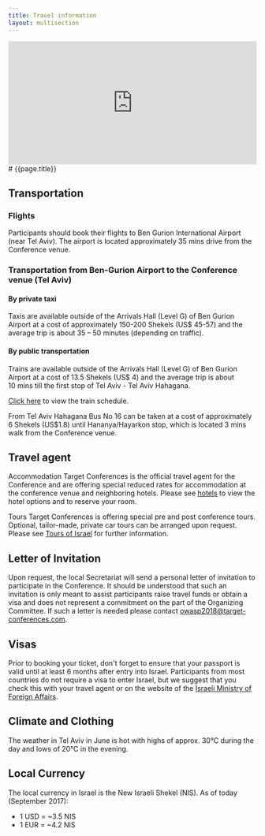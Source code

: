 ```yaml
---
title: Travel information
layout: multisection
---
```

<section class="map">
	<iframe src="https://www.google.com/maps/embed?pb=!1m18!1m12!1m3!1d13749342.72054698!2d14.955935301241617!3d32.71865586356415!2m3!1f0!2f0!3f0!3m2!1i1024!2i768!4f13.1!3m3!1m2!1s0x151d4ca6193b7c1f%3A0xc1fb72a2c0963f90!2sTel+Aviv-Yafo%2C+Israel!5e0!3m2!1sen!2sno!4v1507897025226" width="100%" height="250" frameborder="0" style="border:0" allowfullscreen></iframe>
</section>



<section markdown="1">
# {{page.title}}



## Transportation

### Flights

Participants should book their flights to Ben Gurion International Airport (near Tel
Aviv). The airport is located approximately 35 mins drive from the Conference
venue.

### Transportation from Ben-Gurion Airport to the Conference venue (Tel Aviv)

#### By private taxi

Taxis are available outside of the Arrivals Hall (Level G) of Ben Gurion Airport at
a cost of approximately 150-200 Shekels (US$ 45-57) and the average trip is
about 35 – 50 minutes (depending on traffic).

#### By public transportation

Trains are available outside of the Arrivals Hall (Level G) of Ben Gurion Airport at
a cost of 13.5 Shekels (US$ 4) and the average trip is about 10 mins till the first
stop of Tel Aviv - Tel Aviv Hahagana.

[Click here](http://www1.rail.co.il/EN/Pages/Homepage.aspx) to view the train schedule.

From Tel Aviv Hahagana Bus No 16 can be taken at a cost of approximately 6
Shekels (US$1.8) until Hananya/Hayarkon stop, which is located 3 mins walk
from the Conference venue.


## Travel agent

Accommodation Target Conferences is the official travel agent for the Conference and are offering special reduced rates for accommodation at the conference venue and neighboring hotels. Please see [hotels](hotels) to view the hotel options and to reserve your room. 

Tours Target Conferences is offering special pre and post conference tours. Optional, tailor-made, private car tours can be arranged upon request. Please see [Tours of Israel](tours) for further information.


## Letter of Invitation

Upon request, the local Secretariat will send a personal letter of invitation to participate in the Conference. It should be understood that such an invitation is only meant to assist participants raise travel funds or obtain a visa and does not represent a commitment on the part of the Organizing Committee. If such a letter is needed please contact [owasp2018@target-conferences.com](mailto:owasp2018@target-conferences.com).

## Visas

Prior to booking your ticket, don't forget to ensure that your passport is valid until at least 6 months after entry into Israel. Participants from most countries do not require a visa to enter Israel, but we suggest that you check this with your travel agent or on the website of the [Israeli Ministry of Foreign Affairs](http://www.mfa.gov.il/mfa/consularservices/pages/visas.aspx).

## Climate and Clothing

The weather in Tel Aviv in June is hot with highs of approx. 30°C during the day and lows of 20°C
in the evening.

## Local Currency

The local currency in Israel is the New Israeli Shekel (NIS).
As of today (September 2017):

* 1 USD = ~3.5 NIS
* 1 EUR = ~4.2 NIS

</section>
